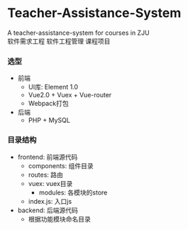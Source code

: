 # Teacher-Assistance-System
A teacher-assistance-system for courses in ZJU  
软件需求工程 软件工程管理 课程项目

### 选型
- 前端
  - UI库: Element 1.0
  - Vue2.0 + Vuex + Vue-router
  - Webpack打包
- 后端
  - PHP + MySQL

### 目录结构
- frontend: 前端源代码
  - components: 组件目录
  - routes: 路由
  - vuex: vuex目录
    - modules: 各模块的store
  - index.js: 入口js
- backend: 后端源代码
  - 根据功能模块命名目录
  


